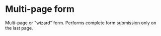 # Multi-page form

Multi-page or "wizard" form. Performs complete form submission only on the last page.
